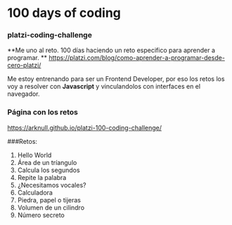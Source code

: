 # 100 days of coding

### platzi-coding-challenge

**Me uno al reto. 100 días haciendo un reto especifico para aprender a programar. **
https://platzi.com/blog/como-aprender-a-programar-desde-cero-platzi/

Me estoy entrenando para ser un Frontend Developer, por eso los retos los voy a resolver con <strong>Javascript</strong> y vinculandolos con interfaces en el navegador.

### Página con los retos

https://arknull.github.io/platzi-100-coding-challenge/

###Retos:

1. Hello World
2. Área de un tríangulo
3. Calcula los segundos
4. Repite la palabra
5. ¿Necesitamos vocales?
6. Calculadora
7. Piedra, papel o tijeras
8. Volumen de un cilindro
9. Número secreto

